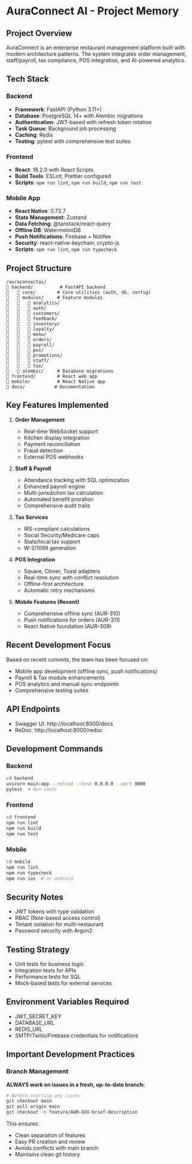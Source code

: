 # AuraConnect AI - Project Memory

## Project Overview
AuraConnect is an enterprise restaurant management platform built with modern architecture patterns. The system integrates order management, staff/payroll, tax compliance, POS integration, and AI-powered analytics.

## Tech Stack

### Backend
- **Framework**: FastAPI (Python 3.11+)
- **Database**: PostgreSQL 14+ with Alembic migrations
- **Authentication**: JWT-based with refresh token rotation
- **Task Queue**: Background job processing
- **Caching**: Redis
- **Testing**: pytest with comprehensive test suites

### Frontend
- **React**: 18.2.0 with React Scripts
- **Build Tools**: ESLint, Prettier configured
- **Scripts**: `npm run lint`, `npm run build`, `npm run test`

### Mobile App
- **React Native**: 0.72.7
- **State Management**: Zustand
- **Data Fetching**: @tanstack/react-query
- **Offline DB**: WatermelonDB
- **Push Notifications**: Firebase + Notifee
- **Security**: react-native-keychain, crypto-js
- **Scripts**: `npm run lint`, `npm run typecheck`

## Project Structure

```
/auraconnectai/
   backend/          # FastAPI backend
      core/        # Core utilities (auth, db, config)
      modules/     # Feature modules
         analytics/
         auth/
         customers/
         feedback/
         inventory/
         loyalty/
         menu/
         orders/
         payroll/
         pos/
         promotions/
         staff/
         tax/
      alembic/     # Database migrations
   frontend/        # React web app
   mobile/          # React Native app
   docs/           # Documentation

```

## Key Features Implemented

1. **Order Management**
   - Real-time WebSocket support
   - Kitchen display integration
   - Payment reconciliation
   - Fraud detection
   - External POS webhooks

2. **Staff & Payroll**
   - Attendance tracking with SQL optimization
   - Enhanced payroll engine
   - Multi-jurisdiction tax calculation
   - Automated benefit proration
   - Comprehensive audit trails

3. **Tax Services**
   - IRS-compliant calculations
   - Social Security/Medicare caps
   - State/local tax support
   - W-2/1099 generation

4. **POS Integration**
   - Square, Clover, Toast adapters
   - Real-time sync with conflict resolution
   - Offline-first architecture
   - Automatic retry mechanisms

5. **Mobile Features (Recent)**
   - Comprehensive offline sync (AUR-310)
   - Push notifications for orders (AUR-311)
   - React Native foundation (AUR-309)

## Recent Development Focus

Based on recent commits, the team has been focused on:
- Mobile app development (offline sync, push notifications)
- Payroll & Tax module enhancements
- POS analytics and manual sync endpoints
- Comprehensive testing suites

## API Endpoints
- Swagger UI: http://localhost:8000/docs
- ReDoc: http://localhost:8000/redoc

## Development Commands

### Backend
```bash
cd backend
uvicorn main:app --reload --host 0.0.0.0 --port 8000
pytest  # Run tests
```

### Frontend
```bash
cd frontend
npm run lint
npm run build
npm run test
```

### Mobile
```bash
cd mobile
npm run lint
npm run typecheck
npm run ios  # or android
```

## Security Notes
- JWT tokens with type validation
- RBAC (Role-based access control)
- Tenant isolation for multi-restaurant
- Password security with Argon2

## Testing Strategy
- Unit tests for business logic
- Integration tests for APIs
- Performance tests for SQL
- Mock-based tests for external services

## Environment Variables Required
- JWT_SECRET_KEY
- DATABASE_URL
- REDIS_URL
- SMTP/Twilio/Firebase credentials for notifications

## Important Development Practices

### Branch Management
**ALWAYS work on issues in a fresh, up-to-date branch:**
```bash
# Before starting any issue:
git checkout main
git pull origin main
git checkout -b feature/AUR-XXX-brief-description
```

This ensures:
- Clean separation of features
- Easy PR creation and review
- Avoids conflicts with main branch
- Maintains clean git history